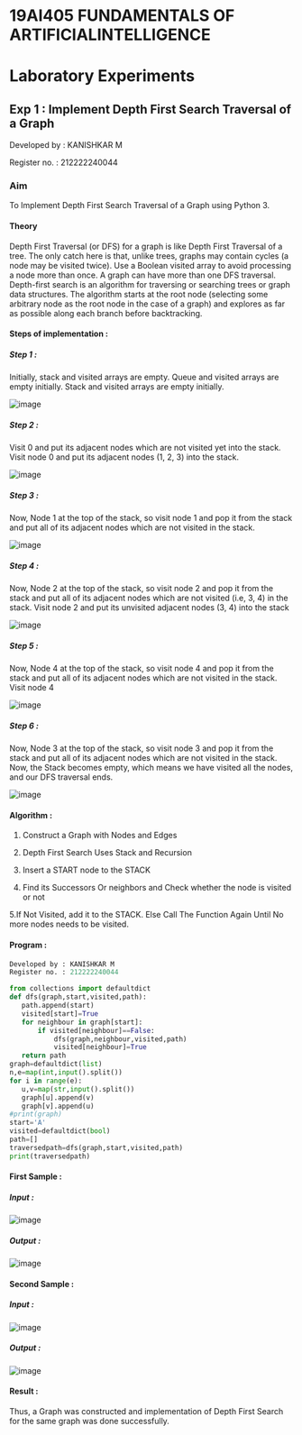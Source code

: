 # 19AI405 FUNDAMENTALS OF ARTIFICIALINTELLIGENCE 
# Laboratory Experiments

## Exp 1 : Implement Depth First Search Traversal of a Graph


Developed by : KANISHKAR M

Register no. : 212222240044


### Aim

To Implement Depth First Search Traversal of a Graph using Python 3.

#### Theory

Depth First Traversal (or DFS) for a graph is like Depth First Traversal of a tree. The only catch here is that, unlike trees, graphs may contain cycles (a node may be visited twice). Use a Boolean visited array to avoid processing a node more than once. A graph can have more than one DFS traversal. Depth-first search is an algorithm for traversing or searching trees or graph data structures. The algorithm starts at the root node (selecting some arbitrary node as the root node in the case of a graph) and explores as far as possible along each branch before backtracking.

#### Steps of implementation :

##### Step 1 :

Initially, stack and visited arrays are empty.
Queue and visited arrays are empty initially. Stack and visited arrays are empty initially.

![image](https://github.com/PSriVarshan/19AI405FUNDAMENTALSOFARTIFICIALINTELLIGENCE/assets/114944059/7ae1fe52-7cf7-452b-8439-4f2b7bf67b74)

##### Step 2 :
Visit 0 and put its adjacent nodes which are not visited yet into the stack.
Visit node 0 and put its adjacent nodes (1, 2, 3) into the stack.

![image](https://github.com/PSriVarshan/19AI405FUNDAMENTALSOFARTIFICIALINTELLIGENCE/assets/114944059/82e90863-9ea1-44cb-96e8-95129a313782)

##### Step 3 :
Now, Node 1 at the top of the stack, so visit node 1 and pop it from the stack and put all of its adjacent nodes which are not visited in the stack.

![image](https://github.com/PSriVarshan/19AI405FUNDAMENTALSOFARTIFICIALINTELLIGENCE/assets/114944059/0e15eb91-e0a7-40d9-9bc5-f0b95753cb86)

##### Step 4 :
Now, Node 2 at the top of the stack, so visit node 2 and pop it from the stack and put all of its adjacent nodes which are not visited (i.e, 3, 4) in the stack.
Visit node 2 and put its unvisited adjacent nodes (3, 4) into the stack

![image](https://github.com/PSriVarshan/19AI405FUNDAMENTALSOFARTIFICIALINTELLIGENCE/assets/114944059/9a4c3cde-89cf-4b37-9385-9968dd033e4b)

##### Step 5 :
Now, Node 4 at the top of the stack, so visit node 4 and pop it from the stack and put all of its adjacent nodes which are not visited in the stack.
Visit node 4

![image](https://github.com/PSriVarshan/19AI405FUNDAMENTALSOFARTIFICIALINTELLIGENCE/assets/114944059/55bf07c4-e04c-4ecf-bcb4-474a65abd2f3)

##### Step 6 :
 Now, Node 3 at the top of the stack, so visit node 3 and pop it from the stack and put all of its adjacent nodes which are not visited in the stack.
 Now, the Stack becomes empty, which means we have visited all the nodes, and our DFS traversal ends.

 ![image](https://github.com/PSriVarshan/19AI405FUNDAMENTALSOFARTIFICIALINTELLIGENCE/assets/114944059/0838aa06-b2ed-4ba5-9440-ea73f1106cbc)

#### Algorithm :

1. Construct a Graph with Nodes and Edges

2. Depth First Search Uses Stack and Recursion
  
3. Insert a START node to the STACK
 
 4. Find its Successors Or neighbors and Check whether the node is visited or not

 5.If Not Visited, add it to the STACK. Else Call The Function Again Until No more nodes needs to be visited.

#### Program :

```py
Developed by : KANISHKAR M
Register no. : 212222240044

from collections import defaultdict
def dfs(graph,start,visited,path):
   path.append(start)
   visited[start]=True
   for neighbour in graph[start]:
       if visited[neighbour]==False:
           dfs(graph,neighbour,visited,path)
           visited[neighbour]=True
   return path
graph=defaultdict(list)
n,e=map(int,input().split())
for i in range(e):
   u,v=map(str,input().split())
   graph[u].append(v)
   graph[v].append(u)
#print(graph)
start='A'
visited=defaultdict(bool)
path=[]
traversedpath=dfs(graph,start,visited,path)
print(traversedpath)
```

#### First Sample :

##### Input :

![image](https://github.com/PSriVarshan/19AI405FUNDAMENTALSOFARTIFICIALINTELLIGENCE/assets/114944059/c31ddf74-c0b2-4de9-86d2-b97e54031b24)

##### Output :

![image](https://github.com/PSriVarshan/19AI405FUNDAMENTALSOFARTIFICIALINTELLIGENCE/assets/114944059/a0a8f903-739a-4081-8827-bb9b6438d658)

#### Second Sample :

##### Input :

![image](https://github.com/PSriVarshan/19AI405FUNDAMENTALSOFARTIFICIALINTELLIGENCE/assets/114944059/4d9af44e-52f7-41b6-954a-fa3d675d6c2c)

##### Output :

![image](https://github.com/PSriVarshan/19AI405FUNDAMENTALSOFARTIFICIALINTELLIGENCE/assets/114944059/ba25ef9f-3f67-4593-ab91-1826816d6a3f)

#### Result :

Thus, a Graph was constructed and implementation of Depth First Search for the same graph was done successfully.
